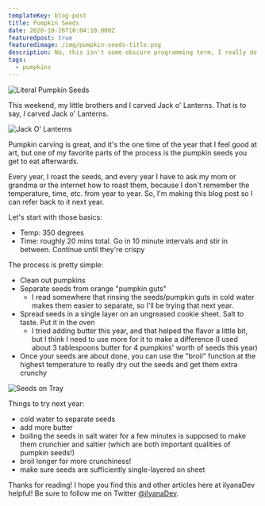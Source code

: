 ```yaml
---
templateKey: blog-post
title: Pumpkin Seeds
date: 2020-10-26T10:04:10.000Z
featuredpost: true
featuredimage: /img/pumpkin-seeds-title.png
description: No, this isn't some obscure programming term, I really do mean literal pumpkin seeds.
tags:
  - pumpkins
---
```


![Literal Pumpkin Seeds](/img/pumpkin-seeds-stringy.png "Pumpkin seeds... literally")

This weekend, my little brothers and I carved Jack o' Lanterns. That is to say, *I* carved Jack o' Lanterns.

![Jack O' Lanterns](/img/jackolanterns.png "Cat, Among Us astronaut, and two spooky faces")

Pumpkin carving is great, and it's the one time of the year that I feel good at art, but one of my favorite parts of the process is the pumpkin seeds you get to eat afterwards.

Every year, I roast the seeds, and every year I have to ask my mom or grandma or the internet how to roast them, because I don't remember the temperature, time, etc. from year to year. So, I'm making this blog post so I can refer back to it next year.

Let's start with those basics:

* Temp: 350 degrees
* Time: roughly 20 mins total. Go in 10 minute intervals and stir in between. Continue until they're crispy

The process is pretty simple:

* Clean out pumpkins
* Separate seeds from orange "pumpkin guts"
  * I read somewhere that rinsing the seeds/pumpkin guts in cold water makes them easier to separate, so I'll be trying that next year.
* Spread seeds in a single layer on an ungreased cookie sheet. Salt to taste. Put it in the oven
  * I tried adding butter this year, and that helped the flavor a little bit, but I think I need to use more for it to make a difference (I used about 3 tablespoons butter for 4 pumpkins' worth of seeds this year)
* Once your seeds are about done, you can use the "broil" function at the highest temperature to really dry out the seeds and get them extra crunchy

![Seeds on Tray](/img/pumpkin-seeds.png "Seeds mid-roasting. Not as single-layered as they should have been")

Things to try next year:

* cold water to separate seeds
* add more butter
* boiling the seeds in salt water for a few minutes is supposed to make them crunchier and saltier (which are both important qualities of pumpkin seeds!)
* broil longer for more crunchiness!
* make sure seeds are sufficiently single-layered on sheet

Thanks for reading! I hope you find this and other articles here at ilyanaDev helpful! Be sure to follow me on Twitter [@ilyanaDev](https://twitter.com/ilyanaDev).
